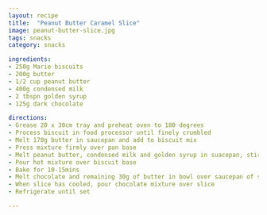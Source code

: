 ```yaml
---
layout: recipe
title:  "Peanut Butter Caramel Slice"
image: peanut-butter-slice.jpg
tags: snacks
category: snacks

ingredients:
- 250g Marie biscuits
- 200g butter 
- 1/2 cup peanut butter
- 400g condensed milk
- 2 tbspn golden syrup
- 125g dark chocolate

directions:
- Grease 20 x 30cm tray and preheat oven to 180 degrees
- Process biscuit in food processor until finely crumbled
- Melt 170g butter in saucepan and add to biscuit mix
- Press mixture firmly over pan base
- Melt peanut butter, condensed milk and golden syrup in suacepan, stirring constantly over low heat until mixture boils and thickens
- Pour hot mixture over biscuit base
- Bake for 10-15mins
- Melt chocolate and remaining 30g of butter in bowl over saucepan of simmering water
- When slice has cooled, pour chocolate mixture over slice
- Refrigerate until set

---
```

